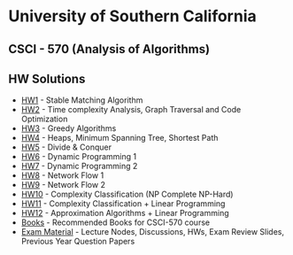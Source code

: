 # University of Southern California
## CSCI - 570 (Analysis of Algorithms)
## HW Solutions

- [HW1](HW1) - Stable Matching Algorithm
- [HW2](HW2) - Time complexity Analysis, Graph Traversal and Code Optimization
- [HW3](HW3) - Greedy Algorithms
- [HW4](HW4) - Heaps, Minimum Spanning Tree, Shortest Path
- [HW5](HW5) - Divide & Conquer
- [HW6](HW6) - Dynamic Programming 1
- [HW7](HW7) - Dynamic Programming 2
- [HW8](HW8) - Network Flow 1
- [HW9](HW9) - Network Flow 2
- [HW10](HW10) - Complexity Classification (NP Complete NP-Hard)
- [HW11](HW11) - Complexity Classification + Linear Programming
- [HW12](HW12) - Approximation Algorithms + Linear Programming
- [Books](Books) - Recommended Books for CSCI-570 course
- [Exam Material](ExamMaterial) - Lecture Nodes, Discussions, HWs, Exam Review Slides, Previous Year Question Papers